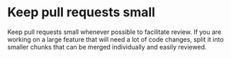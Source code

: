 # Keep pull requests small

Keep pull requests small whenever possible to facilitate review. If you are working on a large feature that will need a lot of code changes, split it into smaller chunks that can be merged individually and easily reviewed.
